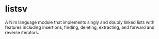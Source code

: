 # listsv
A Nim language module that implements singly and doubly linked lists with features including insertions, 
finding, deleting, extracting, and forward and reverse iterators.

